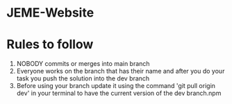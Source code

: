 # JEME-Website

# Rules to follow

1. NOBODY commits or merges into main branch
2. Everyone works on the branch that has their name and after you do your task you push the solution into the dev branch
3. Before using your branch update it using the command 'git pull origin dev' in your terminal to have the current version of the dev branch.npm
